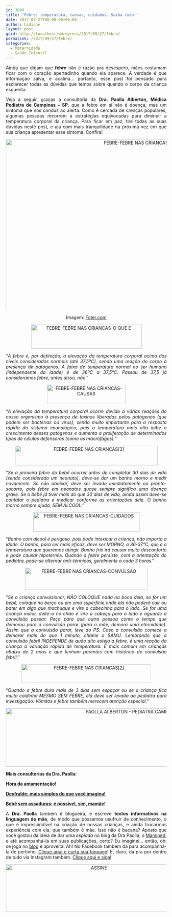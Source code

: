 ```yaml
---
id: 3806
title: 'Febre: temperatura, causas, cuidados. Saiba tudo!'
date: 2017-09-27T00:00:00+00:00
author: Lidiane
layout: post
guid: http://localhost/wordpress/2017/09/27/febre/
permalink: /2017/09/27/febre/
categories:
  - Maternidade
  - Saúde Infantil
---
```

<p align="justify">
  Ainda que digam que <strong>febre</strong> não é razão pra desespero, mães costumam ficar com o coração apertadinho quando ela aparece. A verdade é que informação salva, e acalma… portanto, esse post foi pensado para esclarecer todas as dúvidas que temos sobre quando o corpo da criança esquenta.
</p>

<p align="justify">
  Veja a seguir, graças a consultoria da <strong>Dra.</strong> <strong>Paolla Alberton, Médica Pediatra de Campinas – SP</strong>, que a febre em si não é doença, mas um sintoma que nos conduz ao alerta. Como é cercada de crenças populares, algumas pessoas recorrem a estratégias equivocadas para diminuir a temperatura corporal da criança. Para ficar em paz, tire todas as suas dúvidas neste post, e aja com mais tranquilidade na próxima vez em que sua criança apresentar esse sintoma. Confira!
</p>

<p align="center">
  <img class="alignnone size-full wp-image-14200" src="http://www.trololodemulher.com.br/blog/wp-content/uploads/2017/09/FEBRE-FEBRE-NAS-CRIANCAS.jpg" alt="FEBRE-FEBRE NAS CRIANCAS" width="800" height="533" />
</p>

<p align="center">
  Imagem: <a href="http://foter.com/re/f002ae" target="_blank">Foter.com</a>
</p>

<p align="center">
  <img class="alignnone size-full wp-image-14208" src="http://www.trololodemulher.com.br/blog/wp-content/uploads/2017/09/FEBRE-FEBRE-NAS-CRIANCAS-O-QUE-E.png" alt="FEBRE-FEBRE NAS CRIANCAS-O QUE E" width="347" height="75" />
</p>

<p align="justify">
  “<em>A febre é, por definição, a elevação da temperatura corporal acima dos níveis considerados normais (até 37,5ºC), sendo uma reação do corpo à presença de patógenos. A faixa de temperatura normal no ser humano (independente da idade) é de 36ºC a 37,5°C. Passou de 37,5 já consideramos febre, antes disso, não</em>.”
</p>

<p align="center">
  <img class="alignnone size-full wp-image-14205" src="http://www.trololodemulher.com.br/blog/wp-content/uploads/2017/09/FEBRE-FEBRE-NAS-CRIANCAS-CAUSAS.png" alt="FEBRE-FEBRE NAS CRIANCAS-CAUSAS" width="246" height="60" />
</p>

<p align="justify">
  “<em>A elevação da temperatura corporal ocorre devido a várias reações do nosso organismo à presença de toxinas liberadas pelos patógenos (que podem ser bactérias ou vírus), sendo muito importante para a resposta rápida do sistema imunológico, pois a temperatura mais alta inibe o crescimento desses patógenos e aumenta a proliferação de determinados tipos de células defensoras (como os macrófagos).</em>”
</p>

<p align="center">
  <img class="alignnone size-full wp-image-14202" src="http://www.trololodemulher.com.br/blog/wp-content/uploads/2017/09/FEBRE-FEBRE-NAS-CRIANCAS3.png" alt="FEBRE-FEBRE NAS CRIANCAS[3]" width="447" height="61" />
</p>

<p align="justify">
  “<em>Se a primeira febre do bebê ocorrer antes de completar 30 dias de vida (sendo considerado um neonato), deve-se dar um banho morno e medir novamente. Se não abaixar, deve ser levado imediatamente ao pronto-socorro, pois febre em neonatos quase sempre significa uma doença grave. Se o bebê já tiver mais do que 30 dias de vida, ainda assim deve-se contatar o pediatra e medicar conforme as orientações dele. O banho morno sempre ajuda, SEM ÁLCOOL</em>.”
</p>

<p align="center">
  <img class="alignnone size-full wp-image-14207" src="http://www.trololodemulher.com.br/blog/wp-content/uploads/2017/09/FEBRE-FEBRE-NAS-CRIANCAS-CUIDADOS.png" alt="FEBRE-FEBRE NAS CRIANCAS-CUIDADOS" width="333" height="60" />
</p>

<p align="justify">
  “<em>Banho com álcool é perigoso, pois pode intoxicar a criança, não importa a idade. O banho, para ser mais eficaz, deve ser MORNO, a 36-37°C, que é a temperatura que queremos atingir. Banho frio irá causar muito desconforto e pode causar hipote</em>rmia. <em>Quando a febre persiste, com a orientação do pediatra, pode-se alternar anti-térmicos, geralmente a cada 3 horas</em>.”
</p>

<p align="center">
  <img class="alignnone size-full wp-image-14206" src="http://www.trololodemulher.com.br/blog/wp-content/uploads/2017/09/FEBRE-FEBRE-NAS-CRIANCAS-CONVULSAO.png" alt="FEBRE-FEBRE NAS CRIANCAS-CONVULSAO" width="384" height="69" />
</p>

<p align="justify">
  “<em>Se a criança convulsionar, NÃO COLOQUE nada na boca dela, se for um bebê, coloque no berço ou em uma superfície onde ela não poderá cair ou bater em algo que machuque e vire a cabecinha para o lado. Se for uma criança maior, deite-a no chão e vire a cabeça para o lado e aguarde a convulsão passar. Peça para que outra pessoa conte o tempo que demorou para a convulsão parar (para a mãe, demora uma eternidade). Assim que a convulsão parar, leve ao PS. Caso a convulsão comece a demorar mais do que 1 minuto, chame o SAMU</em>. <em>Lembrando que a convulsão febril INDEPENDE de quão alto esteja a febre, é uma reação da criança à variação rápida de temperatura. É mais comum em crianças abaixo de 2 anos e que tenham parentes com histórico de convulsão febril</em>.”
</p>

<p align="center">
  <img class="alignnone size-full wp-image-14201" src="http://www.trololodemulher.com.br/blog/wp-content/uploads/2017/09/FEBRE-FEBRE-NAS-CRIANCAS2.png" alt="FEBRE-FEBRE NAS CRIANCAS[2]" width="406" height="58" />
</p>

<p align="justify">
  “<em>Quando a febre dura mais de 3 dias sem espaçar ou se a criança fica muito caidinha MESMO SEM FEBRE, ela deve ser levada ao pediatra para investigação. Vômitos e febre também merecem atenção especial</em>.”
</p>

<p align="center">
  <img class="alignnone size-full wp-image-12737" src="http://www.trololodemulher.com.br/blog/wp-content/uploads/2016/08/PAOLLA-ALBERTON-PEDIATRA-CAMPINAS-SP.jpg" alt="PAOLLA ALBERTON - PEDIATRA CAMPINAS-SP" width="800" height="182" />
</p>

<p align="justify">
  <strong>Mais consultorias da Dra. Paolla:</strong>
</p>

<p align="justify">
  <a href="http://www.trololodemulher.com.br/2016/08/05/amamentacao/" target="_blank"><strong>Hora da amamentação!</strong></a>
</p>

<p align="justify">
  <a href="http://www.trololodemulher.com.br/2015/03/13/desfralde-maternidade-bebe/" target="_blank"><strong>Desfralde: mais simples do que você imagina!</strong></a>
</p>

<p align="justify">
  <a href="http://www.trololodemulher.com.br/2013/06/28/bebe-assaduras/" target="_blank"><strong>Bebê sem assaduras: é possível, sim, mamãe!</strong></a>
</p>

<p align="justify">
  A <strong>Dra. Paolla</strong> também é blogueira, e escreve <strong>textos informativos na linguagem de mãe</strong>, de modo que possamos usufruir de conhecimento, o que é imprescindível na criação de nossas crianças, e ainda trocarmos experiência com ela, que também é mãe. Isso não é bacana? Aposto que você gostou da ideia de dar uma <em>espiada</em> no blog da Dra Paolla, o <a href="https://mamiped.wordpress.com/" target="_blank">Mamiped</a>, e até acompanhá-la em suas publicações, certo? Eu imaginei… então, oh: se joga no <a href="https://mamiped.wordpress.com/" target="_blank">blog</a> e aproveita! Ah! No Facebook também dá para acompanhá-la de pertinho. <a href="https://www.facebook.com/mamaepediatra/home" target="_blank">Clique aqui e curta sua fanpage</a>! E, claro, dá pra por dentro de tudo via Instagram também. <a href="https://www.instagram.com/mamiped/" target="_blank">Clique aqui e siga!</a>
</p>

<p align="center">
  <a href="http://feedburner.google.com/fb/a/mailverify?uri=blogbichafemea&loc=pt_BR" target="_blank"><img class="alignnone size-full wp-image-14011" src="http://www.trololodemulher.com.br/blog/wp-content/uploads/2017/08/ASSINE.jpg" alt="ASSINE" width="568" height="147" /></a>
</p>